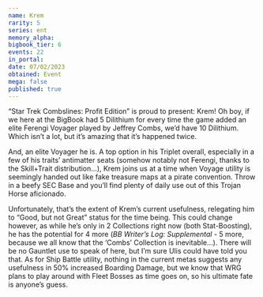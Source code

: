 ```yaml
---
name: Krem
rarity: 5
series: ent
memory_alpha:
bigbook_tier: 6
events: 22
in_portal:
date: 07/02/2023
obtained: Event
mega: false
published: true
---
```


“Star Trek Combslines: Profit Edition” is proud to present: Krem! Oh boy, if we here at the BigBook had 5 Dilithium for every time the game added an elite Ferengi Voyager played by Jeffrey Combs, we’d have 10 Dilithium. Which isn’t a lot, but it’s amazing that it’s happened twice.

And, an elite Voyager he is. A top option in his Triplet overall, especially in a few of his traits’ antimatter seats (somehow notably not Ferengi, thanks to the Skill+Trait distribution…), Krem joins us at a time when Voyage utility is seemingly handed out like fake treasure maps at a pirate convention. Throw in a beefy SEC Base and you’ll find plenty of daily use out of this Trojan Horse aficionado.

Unfortunately, that’s the extent of Krem’s current usefulness, relegating him to “Good, but not Great” status for the time being. This could change however, as while he’s only in 2 Collections right now (both Stat-Boosting), he has the potential for 4 more (*BB Writer’s Log: Supplemental* - 5 more, because we all know that the ‘Combs’ Collection is inevitable…). There will be no Gauntlet use to speak of here, but I’m sure Ulis could have told you that. As for Ship Battle utility, nothing in the current metas suggests any usefulness in 50% increased Boarding Damage, but we know that WRG plans to play around with Fleet Bosses as time goes on, so his ultimate fate is anyone’s guess.
